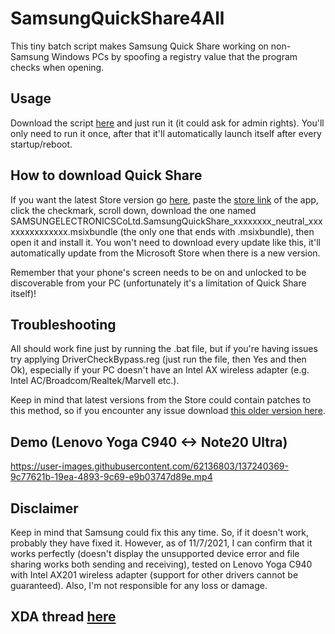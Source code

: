 # SamsungQuickShare4All
This tiny batch script makes Samsung Quick Share working on non-Samsung Windows PCs by spoofing a registry value that the program checks when opening.

## Usage
Download the script [here](https://github.com/obrobrio2000/Samsung-Quick-Share-4-All/releases/download/v0.1.1/SamsungQuickShare4All.bat) and just run it (it could ask for admin rights). You'll only need to run it once, after that it'll automatically launch itself after every startup/reboot.

## How to download Quick Share
If you want the latest Store version go [here](https://store.rg-adguard.net/), paste the [store link](https://www.microsoft.com/en-us/p/quick-share/9pctgdfxvzlj) of the app, click the checkmark, scroll down, download the one named SAMSUNGELECTRONICSCoLtd.SamsungQuickShare_xxxxxxxx_neutral_xxxxxxxxxxxxxxx.msixbundle (the only one that ends with .msixbundle), then open it and install it. You won't need to download every update like this, it'll automatically update from the Microsoft Store when there is a new version.

Remember that your phone's screen needs to be on and unlocked to be discoverable from your PC (unfortunately it's a limitation of Quick Share itself)!

## Troubleshooting
All should work fine just by running the .bat file, but if you're having issues try applying DriverCheckBypass.reg (just run the file, then Yes and then Ok), especially if your PC doesn't have an Intel AX wireless adapter (e.g. Intel AC/Broadcom/Realtek/Marvell etc.).

Keep in mind that latest versions from the Store could contain patches to this method, so if you encounter any issue download [this older version here](https://mega.nz/file/9B4myBTS#iWj3krlMOrKTnTPfEw_qH93RoddJydzxpnPVeAgPKiQ).

## Demo (Lenovo Yoga C940 <-> Note20 Ultra)
https://user-images.githubusercontent.com/62136803/137240369-9c77621b-19ea-4893-9c69-e9b03747d89e.mp4

## Disclaimer
Keep in mind that Samsung could fix this any time. So, if it doesn't work, probably they have fixed it. However, as of 11/7/2021, I can confirm that it works perfectly (doesn't display the unsupported device error and file sharing works both sending and receiving), tested on Lenovo Yoga C940 with Intel AX201 wireless adapter (support for other drivers cannot be guaranteed). Also, I'm not responsible for any loss or damage.

## XDA thread [here](https://forum.xda-developers.com/t/samsung-quick-share-4-all-use-it-on-non-samsung-pcs.4347077/)
